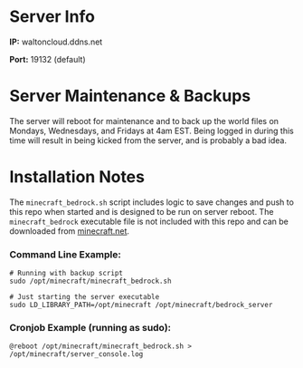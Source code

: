 # Server Info
**IP:** waltoncloud.ddns.net

**Port:** 19132 (default)

# Server Maintenance & Backups
The server will reboot for maintenance and to back up the world files on Mondays, Wednesdays, and Fridays at 4am EST. Being logged in during this time will result in being kicked from the server, and is probably a bad idea.


# Installation Notes
The `minecraft_bedrock.sh` script includes logic to save changes and push to this repo when started and is designed to be run on server reboot. The `minecraft_bedrock` executable file is not included with this repo and can be downloaded from [minecraft.net](https://www.minecraft.net/en-us/download/server/bedrock).

### Command Line Example:
```
# Running with backup script
sudo /opt/minecraft/minecraft_bedrock.sh

# Just starting the server executable
sudo LD_LIBRARY_PATH=/opt/minecraft /opt/minecraft/bedrock_server
```

### Cronjob Example (running as sudo):
```
@reboot /opt/minecraft/minecraft_bedrock.sh > /opt/minecraft/server_console.log
```